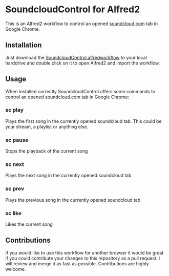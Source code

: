 # SoundcloudControl for Alfred2
This is an Alfred2 workflow to control an opened [soundcloud.com](https://www.soundcloud.com) tab in Google Chrome.

## Installation
Just download the [SoundcloudControl.alfredworkflow](https://github.com/benjaminpaap/SoundcloudControl/blob/master/SoundcloudControl.alfredworkflow?raw=true) to your local harddrive and double click on it to open Alfred2 and import the workflow.

## Usage
When installed correctly SoundcloudControl offers some commands to control an opened soundcloud.com tab in Google Chrome:

### sc play
Plays the first song in the currently opened soundcloud tab. This could be your stream, a playlist or anything else. 

### sc pause
Stops the playback of the current song

### sc next
Plays the next song in the currently opened soundcloud tab

### sc prev
Plays the previous song in the currently opened soundcloud tab

### sc like 
Likes the current song

## Contributions
If you would like to use this workflow for another browser it would be great if you could contribute your changes to this repository as a pull request. I will review and merge it as fast as possible. Contributions are highly welcome.
